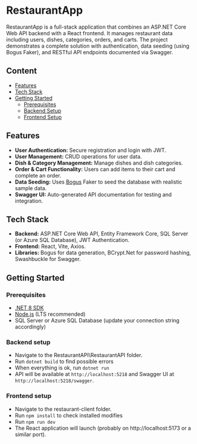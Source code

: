 # RestaurantApp

RestaurantApp is a full-stack application that combines an ASP.NET Core Web API backend with a React frontend. It manages restaurant data including users, dishes, categories, orders, and carts. The project demonstrates a complete solution with authentication, data seeding (using Bogus Faker), and RESTful API endpoints documented via Swagger.

## Content

- [Features](#features)
- [Tech Stack](#tech-stack)
- [Getting Started](#getting-started)
  - [Prerequisites](#prerequisites)
  - [Backend Setup](#backend-setup)
  - [Frontend Setup](#frontend-setup)
## Features

- **User Authentication:** Secure registration and login with JWT.
- **User Management:** CRUD operations for user data.
- **Dish & Category Management:** Manage dishes and dish categories.
- **Order & Cart Functionality:** Users can add items to their cart and complete an order.
- **Data Seeding:** Uses [Bogus](https://github.com/bchavez/Bogus) Faker to seed the database with realistic sample data.
- **Swagger UI:** Auto-generated API documentation for testing and integration.

## Tech Stack

- **Backend:** ASP.NET Core Web API, Entity Framework Core, SQL Server (or Azure SQL Database), JWT Authentication.
- **Frontend:** React, Vite, Axios.
- **Libraries:** Bogus for data generation, BCrypt.Net for password hashing, Swashbuckle for Swagger.

## Getting Started

### Prerequisites

- [.NET 8 SDK](https://dotnet.microsoft.com/download)
- [Node.js](https://nodejs.org/) (LTS recommended)
- SQL Server or Azure SQL Database (update your connection string accordingly)

### Backend setup
- Navigate to the RestaurantAPI\RestaurantAPI folder.
- Run ``dotnet build`` to find possible errors
- When everything is ok, run ``dotnet run``
- API will be available at ``http://localhost:5218`` and Swagger UI at ``http://localhost:5218/swagger``.

### Frontend setup
- Navigate to the restaurant-client folder.
- Run ``npm install`` to check installed modifies
- Run ``npm run dev``
- The React application will launch (probably on http://localhost:5173 or a similar port).
